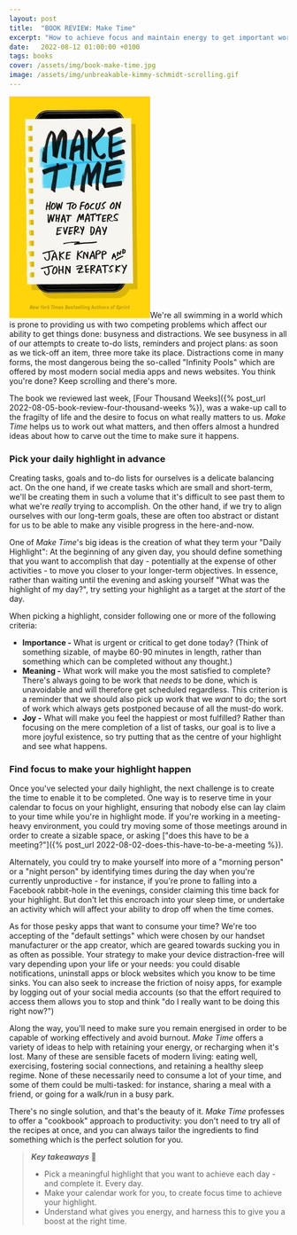 ```yaml
---
layout: post
title:  "BOOK REVIEW: Make Time"
excerpt: "How to achieve focus and maintain energy to get important work done."
date:   2022-08-12 01:00:00 +0100
tags: books
cover: /assets/img/book-make-time.jpg
image: /assets/img/unbreakable-kimmy-schmidt-scrolling.gif
---
```


<img src="/assets/img/book-make-time.jpg" class="cover">We're all swimming in a world which is prone to providing us with two competing problems which affect our ability to get things done: busyness and distractions. We see busyness in all of our attempts to create to-do lists, reminders and project plans: as soon as we tick-off an item, three more take its place. Distractions come in many forms, the most dangerous being the so-called "Infinity Pools" which are offered by most modern social media apps and news websites. You think you're done? Keep scrolling and there's more.

The book we reviewed last week, [Four Thousand Weeks]({% post_url 2022-08-05-book-review-four-thousand-weeks %}), was a wake-up call to the fragilty of life and the desire to focus on what really matters to us. _Make Time_ helps us to work out what matters, and then offers almost a hundred ideas about how to carve out the time to make sure it happens.

### Pick your daily highlight in advance

Creating tasks, goals and to-do lists for ourselves is a delicate balancing act. On the one hand, if we create tasks which are small and short-term, we'll be creating them in such a volume that it's difficult to see past them to what we're _really_ trying to accomplish. On the other hand, if we try to align ourselves with our long-term goals, these are often too abstract or distant for us to be able to make any visible progress in the here-and-now.

One of _Make Time_'s big ideas is the creation of what they term your "Daily Highlight": At the beginning of any given day, you should define something that you want to accomplish that day - potentially at the expense of other activities - to move you closer to your longer-term objectives. In essence, rather than waiting until the evening and asking yourself "What was the highlight of my day?", try setting your highlight as a target at the _start_ of the day.

When picking a highlight, consider following one or more of the following criteria:

* **Importance -** What is urgent or critical to get done today? (Think of something sizable, of maybe 60-90 minutes in length, rather than something which can be completed without any thought.)
* **Meaning -** What work will make you the most satisfied to complete? There's always going to be work that _needs_ to be done, which is unavoidable and will therefore get scheduled regardless. This criterion is a reminder that we should also pick up work that we _want_ to do; the sort of work which always gets postponed because of all the must-do work.
* **Joy -** What will make you feel the happiest or most fulfilled? Rather than focusing on the mere completion of a list of tasks, our goal is to live a more joyful existence, so try putting that as the centre of your highlight and see what happens.

### Find focus to make your highlight happen

Once you've selected your daily highlight, the next challenge is to create the time to enable it to be completed. One way is to reserve time in your calendar to focus on your highlight, ensuring that nobody else can lay claim to your time while you're in highlight mode. If you're working in a meeting-heavy environment, you could try moving some of those meetings around in order to create a sizable space, or asking ["does this have to be a meeting?"]({% post_url 2022-08-02-does-this-have-to-be-a-meeting %}).

Alternately, you could try to make yourself into more of a "morning person" or a "night person" by identifying times during the day when you're currently unproductive - for instance, if you're prone to falling into a Facebook rabbit-hole in the evenings, consider claiming this time back for your highlight. But don't let this encroach into your sleep time, or undertake an activity which will affect your ability to drop off when the time comes.

As for those pesky apps that want to consume your time? We're too accepting of the "default settings" which were chosen by our handset manufacturer or the app creator, which are geared towards sucking you in as often as possible. Your strategy to make your device distraction-free will vary depending upon your life or your needs: you could disable notifications, uninstall apps or block websites which you know to be time sinks. You can also seek to increase the friction of noisy apps, for example by logging out of your social media accounts (so that the effort required to access them allows you to stop and think "do I really want to be doing this right now?")

Along the way, you'll need to make sure you remain energised in order to be capable of working effectively and avoid burnout. _Make Time_ offers a variety of ideas to help with retaining your energy, or recharging when it's lost. Many of these are sensible facets of modern living: eating well, exercising, fostering social connections, and retaining a healthy sleep regime. None of these necessarily need to consume a lot of your time, and some of them could be multi-tasked: for instance, sharing a meal with a friend, or going for a walk/run in a busy park.

There's no single solution, and that's the beauty of it. _Make Time_ professes to offer a "cookbook" approach to productivity: you don't need to try all of the recipes at once, and you can always tailor the ingredients to find something which is the perfect solution for you.

> **_Key takeaways_** 📝  
> * Pick a meaningful highlight that you want to achieve each day - and complete it. Every day.
> * Make your calendar work for you, to create focus time to achieve your highlight.
> * Understand what gives you energy, and harness this to give you a boost at the right time.
